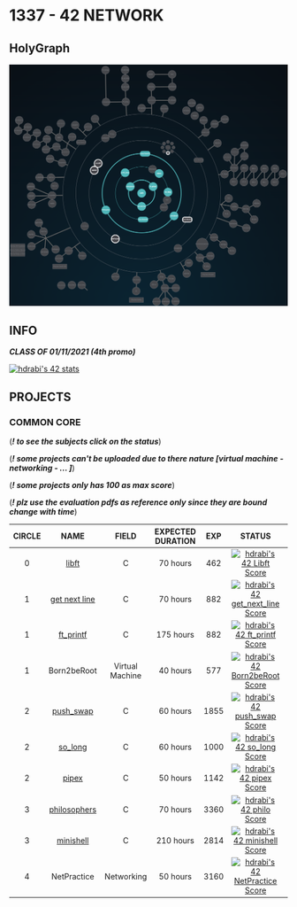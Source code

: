 # 1337 - 42 NETWORK

## HolyGraph
![](./HolyGraph3.png)
## INFO
***CLASS OF 01/11/2021 (4th promo)***

[![hdrabi's 42 stats](https://badge42.herokuapp.com/api/stats/hdrabi?darkmode=true)](https://github.com/chaosreaper)

## PROJECTS

### COMMON CORE
(***! to see the subjects click on the status***)

(***! some projects can't be uploaded due to there nature [virtual machine - networking - ... ]***)

(***! some projects only has 100 as max score***)

(***! plz use the evaluation pdfs as reference only since they are bound change with time***)

| CIRCLE  | NAME | FIELD | EXPECTED DURATION | EXP | STATUS | LVL |
| :-: | :-: | :-: | :-: | :-: | :-: | :-: |
| 0 | [libft](./LVL0/libft) | C | 70 hours | 462 | [![hdrabi's 42 Libft Score](https://badge42.herokuapp.com/api/project/hdrabi/Libft)](./LVL0/libft.pdf) | 1.05 |
| 1 | [get next line](./LVL1/get_next_line) | C | 70 hours | 882 | [![hdrabi's 42 get_next_line Score](https://badge42.herokuapp.com/api/project/hdrabi/get_next_line)](./LVL1/get_next_line.pdf) | 1.54 |
| 1 | [ft_printf](./LVL1/ft_printf) | C | 175 hours | 882 | [![hdrabi's 42 ft_printf Score](https://badge42.herokuapp.com/api/project/hdrabi/ft_printf)](./LVL1/ft_printf.pdf) | 2.02 |
| 1 | Born2beRoot | Virtual Machine | 40 hours | 577 | [![hdrabi's 42 Born2beRoot Score](https://badge42.herokuapp.com/api/project/hdrabi/Born2beroot)](./LVL1/Born2beRoot.pdf) | 2.25 |
| 2 | [push_swap](./LVL2/push_swap) | C | 60 hours | 1855 | [![hdrabi's 42 push_swap Score](https://badge42.herokuapp.com/api/project/hdrabi/push_swap)](./LVL2/push_swap.pdf) | 2.97 |
| 2 | [so_long](./LVL2/so_long) | C | 60 hours | 1000 | [![hdrabi's 42 so_long Score](https://badge42.herokuapp.com/api/project/hdrabi/so_long)](./LVL2/so_long.pdf) | 3.20 |
| 2 | [pipex](./LVL2/pipex) | C | 50 hours | 1142 | [![hdrabi's 42 pipex Score](https://badge42.herokuapp.com/api/project/hdrabi/pipex)](./LVL2/pipex.pdf) | 3.44 |
| 3 | [philosophers](./LVL3/philosophers) | C | 70 hours | 3360 | [![hdrabi's 42 philo Score](https://badge42.herokuapp.com/api/project/hdrabi/Philosophers)](./LVL3/philosophers.pdf) | 4.05 |
| 3 | [minishell](./LVL3/minishell) | C | 210 hours | 2814 | [![hdrabi's 42 minishell Score](https://badge42.herokuapp.com/api/project/hdrabi/minishell)](./LVL3/minishell.pdf) | 4.25 |
| 4 | NetPractice | Networking | 50 hours | 3160 | [![hdrabi's 42 NetPractice Score](https://badge42.herokuapp.com/api/project/hdrabi/NetPractice)](./LVL4/net_practice.pdf) | - |
